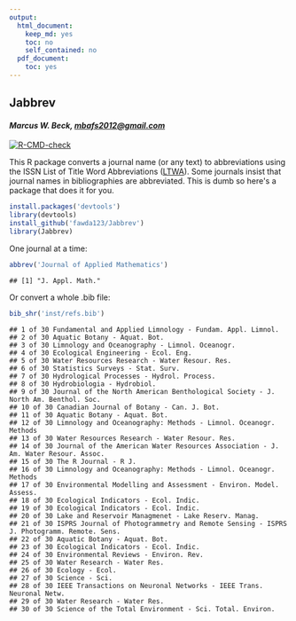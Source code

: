 ```yaml
---
output:
  html_document:
    keep_md: yes
    toc: no
    self_contained: no
  pdf_document:
    toc: yes
---
```




## Jabbrev

#### *Marcus W. Beck, mbafs2012@gmail.com*

[![R-CMD-check](https://github.com/fawda123/Jabbrev/workflows/R-CMD-check/badge.svg)](https://github.com/fawda123/Jabbrev/actions)

This R package converts a journal name (or any text) to abbreviations using the ISSN List of Title Word Abbreviations ([LTWA](http://www.issn.org/services/online-services/access-to-the-ltwa/>)).  Some journals insist that journal names in bibliographies are abbreviated.  This is dumb so here's a package that does it for you.  


```r
install.packages('devtools')
library(devtools)
install_github('fawda123/Jabbrev')
library(Jabbrev)
```

One journal at a time:


```r
abbrev('Journal of Applied Mathematics')
```

```
## [1] "J. Appl. Math."
```

Or convert a whole .bib file:

```r
bib_shr('inst/refs.bib')
```

```
## 1 of 30 Fundamental and Applied Limnology - Fundam. Appl. Limnol. 
## 2 of 30 Aquatic Botany - Aquat. Bot. 
## 3 of 30 Limnology and Oceanography - Limnol. Oceanogr. 
## 4 of 30 Ecological Engineering - Ecol. Eng. 
## 5 of 30 Water Resources Research - Water Resour. Res. 
## 6 of 30 Statistics Surveys - Stat. Surv. 
## 7 of 30 Hydrological Processes - Hydrol. Process. 
## 8 of 30 Hydrobiologia - Hydrobiol. 
## 9 of 30 Journal of the North American Benthological Society - J. North Am. Benthol. Soc. 
## 10 of 30 Canadian Journal of Botany - Can. J. Bot. 
## 11 of 30 Aquatic Botany - Aquat. Bot. 
## 12 of 30 Limnology and Oceanography: Methods - Limnol. Oceanogr. Methods 
## 13 of 30 Water Resources Research - Water Resour. Res. 
## 14 of 30 Journal of the American Water Resources Association - J. Am. Water Resour. Assoc. 
## 15 of 30 The R Journal - R J. 
## 16 of 30 Limnology and Oceanography: Methods - Limnol. Oceanogr. Methods 
## 17 of 30 Environmental Modelling and Assessment - Environ. Model. Assess. 
## 18 of 30 Ecological Indicators - Ecol. Indic. 
## 19 of 30 Ecological Indicators - Ecol. Indic. 
## 20 of 30 Lake and Reservoir Managmenet - Lake Reserv. Manag. 
## 21 of 30 ISPRS Journal of Photogrammetry and Remote Sensing - ISPRS J. Photogramm. Remote. Sens. 
## 22 of 30 Aquatic Botany - Aquat. Bot. 
## 23 of 30 Ecological Indicators - Ecol. Indic. 
## 24 of 30 Environmental Reviews - Environ. Rev. 
## 25 of 30 Water Research - Water Res. 
## 26 of 30 Ecology - Ecol. 
## 27 of 30 Science - Sci. 
## 28 of 30 IEEE Transactions on Neuronal Networks - IEEE Trans. Neuronal Netw. 
## 29 of 30 Water Research - Water Res. 
## 30 of 30 Science of the Total Environment - Sci. Total. Environ.
```
